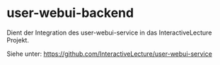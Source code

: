 # user-webui-backend

Dient der Integration des user-webui-service in das InteractiveLecture Projekt.

Siehe unter:
https://github.com/InteractiveLecture/user-webui-service
